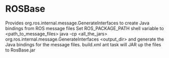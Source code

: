 ROSBase
=======

Provides org.ros.internal.message.GenerateInterfaces to create Java bindings from ROS message files
Set ROS_PACKAGE_PATH shell variable to <path_to_message_files>
java -cp <all_the_jars> org.ros.internal.message.GenerateInterfaces <output_dir>
and generate the Java bindings for the message files. build.xml ant task will JAR up the files to RosBase.jar
